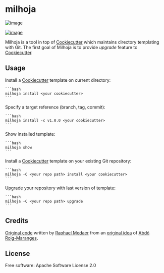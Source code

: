 # milhoja

[![image](https://img.shields.io/pypi/v/milhoja.svg)](https://pypi.python.org/pypi/milhoja)

[![image](https://img.shields.io/travis/rmedaer/milhoja.svg)](https://travis-ci.org/rmedaer/milhoja)

Milhoja is a tool in top of [Cookiecutter](https://github.com/audreyr/cookiecutter) which maintains
directory templating with Git. The first goal of Milhoja is to provide *upgrade* feature to [Cookiecutter](https://github.com/audreyr/cookiecutter).

## Usage

Install a [Cookiecutter](https://github.com/audreyr/cookiecutter)
template on current directory:

    ```bash
    milhoja install <your cookiecutter>
    ```

Specify a target reference (branch, tag, commit):

    ```bash
    milhoja install -c v1.0.0 <your cookiecutter>
    ```

Show installed template:

    ```bash
    milhoja show
    ```

Install a [Cookiecutter](https://github.com/audreyr/cookiecutter) template on your existing Git repository:

    ```bash
    milhoja -C <your repo path> install <your cookiecutter>
    ```

Upgrade your repository with last version of template:

    ```bash
    milhoja -C <your repo path> upgrade
    ```

## Credits

[Original code](https://github.com/rmedaer/milhoja) written by [Raphael Medaer](https://github.com/rmedaer) from an [original
idea](https://github.com/cookiecutter/cookiecutter/issues/784) of [Abdó Roig-Maranges](https://github.com/aroig).

## License

Free software: Apache Software License 2.0
